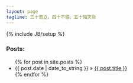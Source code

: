 ```yaml
---
layout: page
tagline: 三十而立，四十不惑，五十知天命
---
```

{% include JB/setup %}

### Posts:

<ul class="posts">
  {% for post in site.posts %}
    <li><span>{{ post.date | date_to_string }}</span> &raquo; <a href="{{ site.baseurl }}{{ post.url }}">{{ post.title }}</a></li>
  {% endfor %}
</ul>

